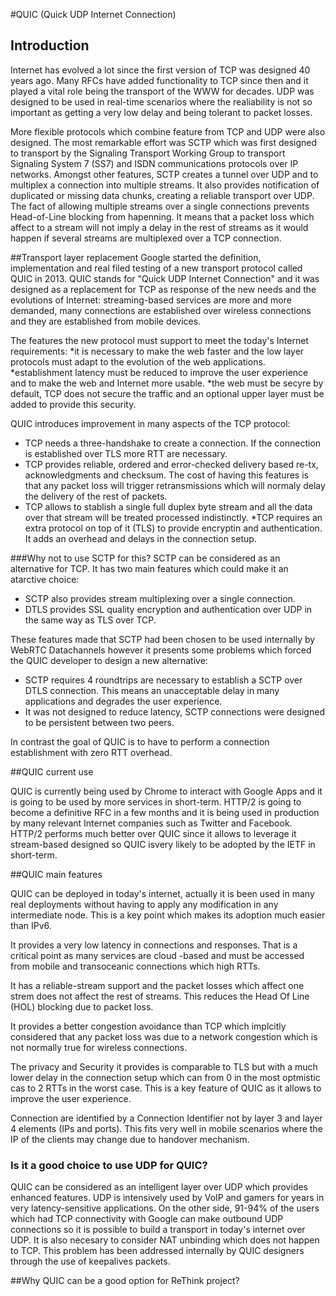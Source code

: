 #QUIC (Quick UDP Internet Connection)

## Introduction
Internet has evolved a lot since the first version of TCP was designed 40 years ago. Many RFCs have added functionality to TCP since then and it played a vital role being the transport of the WWW for decades. UDP was designed to be used in real-time scenarios where the realiability is not so important as getting a very low delay and being tolerant to packet losses. 

More flexible protocols which combine feature from TCP and UDP were also designed. The most remarkable effort was SCTP which was first designed to transport by the Signaling Transport Working Group to transport Signaling System 7 (SS7) and ISDN communications protocols over IP networks. Amongst other features, SCTP creates a tunnel over UDP and to multiplex a connection into multiple streams. It also provides notification of duplicated or missing data chunks, creating a reliable transport over UDP.  
The fact of allowing multiple streams over a single connections prevents Head-of-Line blocking from hapenning. It means that a packet loss which affect to a stream will not imply a delay in the rest of streams as it would happen if several streams are multiplexed over a TCP connection.


##Transport layer replacement
Google started the definition, implementation and real filed testing of a new transport protocol called QUIC in 2013. QUIC stands for "Quick UDP Internet Connection" and it was designed as a replacement for TCP as response of the new needs and the evolutions of Internet: streaming-based services are more and more demanded, many connections are established over wireless connections and they are established from mobile devices.

The features the new protocol must support to meet the today's Internet requirements:
*it is necessary to make the web faster and the low layer protocols must adapt to the evolution of the web applications. 
*establishment latency must be reduced to improve the user experience and to make the web and Internet more usable.
*the web must be secyre by default, TCP does not secure the traffic and an optional upper layer must be added to provide this security.

QUIC introduces improvement in many aspects of the TCP protocol: 
* TCP needs a three-handshake to create a connection. If the connection is established over TLS more RTT are necessary.
* TCP provides reliable, ordered and error-checked delivery based re-tx, acknowledgments and checksum. The cost of having this features is that any packet loss will trigger retransmissions which will normaly delay the delivery of the rest of packets.
* TCP allows to stablish a single full duplex byte stream and all the data over that stream will be treated processed indistinctly.
*TCP requires an extra protocol on top of it (TLS) to provide encryptin and authentication. It adds an overhead and delays in the connection setup.  

###Why not to use SCTP for this?
SCTP can be considered as an alternative for TCP. It has two main features which could make it an atarctive choice:  
* SCTP also provides stream multiplexing over a single connection.
* DTLS provides SSL quality encryption and authentication over UDP in the same way as TLS over TCP. 

These features made that SCTP had been chosen to be used internally by WebRTC Datachannels however it presents some problems which forced the QUIC developer to design a new alternative:

* SCTP requires 4 roundtrips are necessary to establish a SCTP over DTLS connection. This means an unacceptable delay in many applications and degrades the user experience.
* It was not designed to reduce latency, SCTP connections were designed to be persistent between two peers.

In contrast the goal of QUIC is to have to perform a connection establishment with zero RTT overhead. 


##QUIC current use

QUIC is currently being used by Chrome to interact with Google Apps and it is going to be used by more services in short-term. HTTP/2 is going to become a definitive RFC in a few months and it is being used in production by many relevant Internet companies such as Twitter and Facebook. HTTP/2 performs much better over QUIC since it allows to leverage it stream-based designed so QUIC isvery likely to be adopted by the IETF in short-term.

##QUIC main features 

QUIC can be deployed in today's internet, actually it is been used in many real deployments without having to apply any modification in any intermediate node. This is a key point which makes its adoption much easier than IPv6. 

It provides a very low latency in connections and responses. That is a critical point as many services are cloud -based and must be accessed from mobile and transoceanic connections which high RTTs.  

It has a reliable-stream support and the packet losses which affect one strem does not affect the rest of streams. This reduces the Head Of Line (HOL) blocking due to packet loss.

It provides a better congestion avoidance than TCP which implcitly considered that any packet loss was due to a network congestion which is not normally true for wireless connections. 

The privacy and Security it provides is comparable to TLS but with a much lower delay in the connection setup which can from 0 in the most optmistic cas to 2 RTTs in the worst case. This is a key feature of QUIC as it allows to improve the user experience. 

Connection are identified by a Connection Identifier not by layer 3 and layer 4 elements (IPs and ports). This fits very well in mobile scenarios where the IP of the clients may change due to handover mechanism. 


### Is it a good choice to use UDP for QUIC?

QUIC can be considered as an intelligent layer over UDP which provides enhanced features. UDP is intensively used by VoIP and gamers for years in very latency-sensitive applications. 
On the other side, 91-94% of the users which had TCP connectivity with Google can make outbound UDP connections so it is possible to build a transport in today's internet over UDP. 
It is also necesary to consider NAT unbinding which does not happen to TCP. This problem has been addressed internally by QUIC designers through the use of keepalives packets. 



##Why QUIC can be a good option for ReThink project?

